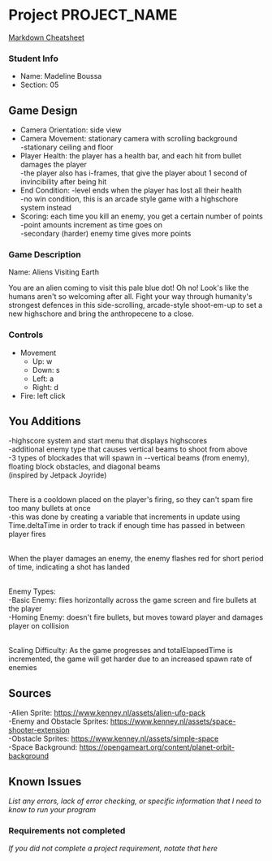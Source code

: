 # Project PROJECT_NAME

[Markdown Cheatsheet](https://github.com/adam-p/markdown-here/wiki/Markdown-Here-Cheatsheet)

### Student Info

-   Name: Madeline Boussa
-   Section: 05

## Game Design

-   Camera Orientation: side view
-   Camera Movement: stationary camera with scrolling background
                    <br>-stationary ceiling and floor
-   Player Health: the player has a health bar, and each hit from bullet damages the player
                    <br>-the player also has i-frames, that give the player about 1 second of invincibility after being hit
-   End Condition: -level ends when the player has lost all their health
                   <br>-no win condition, this is an arcade style game with a highschore system instead
-   Scoring: each time you kill an enemy, you get a certain number of points
            <br>-point amounts increment as time goes on
            <br>-secondary (harder) enemy time gives more points

### Game Description

Name: Aliens Visiting Earth

You are an alien coming to visit this pale blue dot! Oh no! Look's like the humans aren't so welcoming after all. Fight your way through humanity's strongest defences
in this side-scrolling, arcade-style shoot-em-up to set a new highschore and bring the anthropecene to a close.


### Controls

-   Movement
    -   Up: w
    -   Down: s
    -   Left: a
    -   Right: d
-   Fire: left click

## You Additions

-highscore system and start menu that displays highscores
<br>-additional enemy type that causes vertical beams to shoot from above
<br>-3 types of blockades that will spawn in --vertical beams (from enemy), floating block obstacles, and diagonal beams
<br>(inspired by Jetpack Joyride)

<br>There is a cooldown placed on the player's firing, so they can't spam fire too many bullets at once
<br>-this was done by creating a variable that increments in update using Time.deltaTime in order to track if enough time has passed in between player fires

<br>When the player damages an enemy, the enemy flashes red for short period of time, indicating a shot has landed

<br>Enemy Types:
<br>-Basic Enemy: flies horizontally across the game screen and fire bullets at the player
<br>-Homing Enemy: doesn't fire bullets, but moves toward player and damages player on collision

<br>Scaling Difficulty: As the game progresses and totalElapsedTime is incremented, the game will get harder due to an increased spawn rate of enemies

## Sources

-Alien Sprite: https://www.kenney.nl/assets/alien-ufo-pack
<br>-Enemy and Obstacle Sprites: https://www.kenney.nl/assets/space-shooter-extension
<br>-Obstacle Sprites: https://www.kenney.nl/assets/simple-space
<br>-Space Background: https://opengameart.org/content/planet-orbit-background

## Known Issues

_List any errors, lack of error checking, or specific information that I need to know to run your program_

### Requirements not completed

_If you did not complete a project requirement, notate that here_

